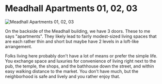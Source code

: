 # Meadhall Apartments 01, 02, 03

![](/windhelm/pics/meadhallapartments.png?raw=true "Meadhall Apartments 01, 02, 03")

On the backside of the Meadhall building, we have 3 doors. These to me says "apartments". They likely lead to fairly modest-sized living spaces that are each rather thin and short but maybe have 2 levels in a loft-like arrangement.

Folks living here probably don't have a lot of means or prefer the simple life. You exchange space and luxuries for convenience of living right next to the pub, the temple, the shops, and the bathhouse down the street, and within easy walking distance to the market. You don't have much, but the neighborhood is safe and lively and you rather enjoy that.

